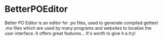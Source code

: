 BetterPOEditor
==============

Better PO Editor is an editor for .po files, used to generate compiled gettext .mo files which are used by many programs and websites to localize the user interface. It offers great features... It's worth to give it a try!
